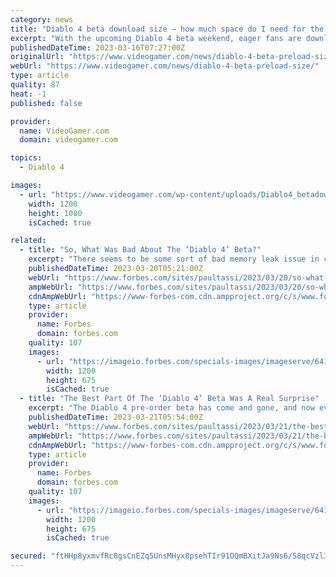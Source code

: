 ```yaml
---
category: news
title: "Diablo 4 beta download size – how much space do I need for the beta?"
excerpt: "With the upcoming Diablo 4 beta weekend, eager fans are downloading the client now in the hope of being able to play as soon as the gates of the RPG open up. Traditionally, Diablo games have been on ..."
publishedDateTime: 2023-03-16T07:27:00Z
originalUrl: "https://www.videogamer.com/news/diablo-4-beta-preload-size/"
webUrl: "https://www.videogamer.com/news/diablo-4-beta-preload-size/"
type: article
quality: 87
heat: -1
published: false

provider:
  name: VideoGamer.com
  domain: videogamer.com

topics:
  - Diablo 4

images:
  - url: "https://www.videogamer.com/wp-content/uploads/Diablo4_betadownloadscreen.jpg"
    width: 1200
    height: 1080
    isCached: true

related:
  - title: "So, What Was Bad About The ‘Diablo 4’ Beta?"
    excerpt: "There seems to be some sort of bad memory leak issue in certain instances that can really become problematic in time, if not kill the game outright. On top of that, even without running out of memory ..."
    publishedDateTime: 2023-03-20T05:21:00Z
    webUrl: "https://www.forbes.com/sites/paultassi/2023/03/20/so-what-was-bad-about-the-diablo-4-beta/"
    ampWebUrl: "https://www.forbes.com/sites/paultassi/2023/03/20/so-what-was-bad-about-the-diablo-4-beta/amp/"
    cdnAmpWebUrl: "https://www-forbes-com.cdn.ampproject.org/c/s/www.forbes.com/sites/paultassi/2023/03/20/so-what-was-bad-about-the-diablo-4-beta/amp/"
    type: article
    provider:
      name: Forbes
      domain: forbes.com
    quality: 107
    images:
      - url: "https://imageio.forbes.com/specials-images/imageserve/6416686c3560f7351e7ffb6e/0x0.jpg?format=jpg&width=1200"
        width: 1200
        height: 675
        isCached: true
  - title: "The Best Part Of The ‘Diablo 4’ Beta Was A Real Surprise"
    excerpt: "The Diablo 4 pre-order beta has come and gone, and now everyone is gearing up for the open beta which arrives just a few days from now. Then it’s time for the full launch of the game in June, which ..."
    publishedDateTime: 2023-03-21T05:54:00Z
    webUrl: "https://www.forbes.com/sites/paultassi/2023/03/21/the-best-part-of-the-diablo-4-beta-was-a-real-surprise/"
    ampWebUrl: "https://www.forbes.com/sites/paultassi/2023/03/21/the-best-part-of-the-diablo-4-beta-was-a-real-surprise/amp/"
    cdnAmpWebUrl: "https://www-forbes-com.cdn.ampproject.org/c/s/www.forbes.com/sites/paultassi/2023/03/21/the-best-part-of-the-diablo-4-beta-was-a-real-surprise/amp/"
    type: article
    provider:
      name: Forbes
      domain: forbes.com
    quality: 107
    images:
      - url: "https://imageio.forbes.com/specials-images/imageserve/6416686c3560f7351e7ffb6e/0x0.jpg?format=jpg&width=1200"
        width: 1200
        height: 675
        isCached: true

secured: "ftHHp8yxmvfRc8gsCnEZq5UnsMHyx8psehTIr91OQmBXitJa9Ns6/S8qcVzl3zpuLXvuxJzH/U8UTyumPQBJM6/Woqd8JXcc9fVUEkxZ+Ordjx+X9XCN5jL+ObUTHzzj2ALMGMQTfxadmvJIpVYY6g4n0HWDstDzNRKk8/RDglStk+Q6s6GURQXggmtes9Y8nRr8T9U6H/IULNOZLGFGZTfga6aqprQDO2WXkpuDSWix8yf/TQdyW1mTV1QXUFF8Mg5egJFPTohqBolaWUYIO/njgRHuMRE0c9TAMOY1y5ptMzAOFCEF6oaY0GIiaINQlWA/XrlHMDdNT4QaQQ6VLONZxpV5MGsOz40E9QOa8ig=;s627xpIrVT4u3fBrfOxndg=="
---
```



